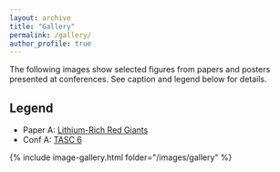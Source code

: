 ```yaml
---
layout: archive
title: "Gallery"
permalink: /gallery/
author_profile: true
---
```


<!-- {% include base_path %} -->
The following images show selected figures from papers and posters presented at conferences. See caption and legend below for details.

Legend
------
* Paper A: [Lithium-Rich Red Giants](https://arxiv.org/abs/2306.03323)
* Conf A: [TASC 6](https://fys.kuleuven.be/ster/events/conferences/2020/tasc6)

{% include image-gallery.html folder="/images/gallery" %}

<!-- <div class="half">
  <div> 
    <img src="../images/tasc6_poster_lithium.jpeg" alt="" width="50%">
    <p>Poster presented at <a href="https://fys.kuleuven.be/ster/events/conferences/2020/tasc6">TASC 6</a>.</p>
  </div>
  <div> 
    <img src="../images/tasc6_poster_catalog.jpeg" alt="" width="50%">
    <p>Poster presented at <a href="https://fys.kuleuven.be/ster/events/conferences/2020/tasc6">TASC 6</a>.</p>
  </div>
  <div> 
    <img src="../images/w_vs_m_example.png" alt="" width="50%">
    <p>Figure 5 from paper on <a href="">lithium-rich red giants</a>.</p>
  </div>
  <div> 
    <img src="../images/ruwe.png" alt="" width="50%">
    <p>Figure 17 from paper on <a href="">lithium-rich red giants</a>.</p>
  </div>
</div> -->
